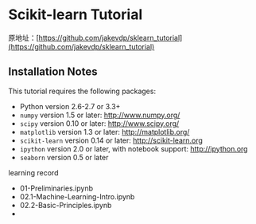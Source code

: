 # Scikit-learn Tutorial

原地址：[https://github.com/jakevdp/sklearn_tutorial](https://github.com/jakevdp/sklearn_tutorial)

## Installation Notes
This tutorial requires the following packages:

- Python version 2.6-2.7 or 3.3+
- `numpy` version 1.5 or later: http://www.numpy.org/
- `scipy` version 0.10 or later: http://www.scipy.org/
- `matplotlib` version 1.3 or later: http://matplotlib.org/
- `scikit-learn` version 0.14 or later: http://scikit-learn.org
- `ipython` version 2.0 or later, with notebook support: http://ipython.org
- `seaborn` version 0.5 or later



learning record
- 01-Preliminaries.ipynb
- 02.1-Machine-Learning-Intro.ipynb
- 02.2-Basic-Principles.ipynb
- 
